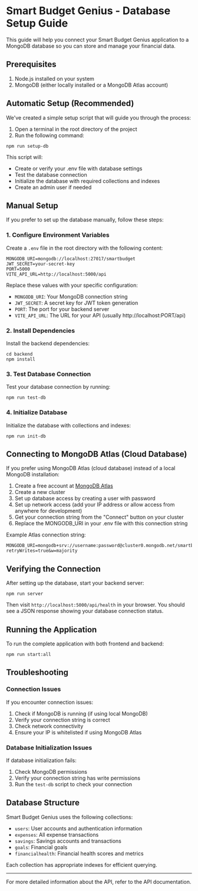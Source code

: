 # Smart Budget Genius - Database Setup Guide

This guide will help you connect your Smart Budget Genius application to a MongoDB database so you can store and manage your financial data.

## Prerequisites

1. Node.js installed on your system
2. MongoDB (either locally installed or a MongoDB Atlas account)

## Automatic Setup (Recommended)

We've created a simple setup script that will guide you through the process:

1. Open a terminal in the root directory of the project
2. Run the following command:

```
npm run setup-db
```

This script will:
- Create or verify your .env file with database settings
- Test the database connection
- Initialize the database with required collections and indexes
- Create an admin user if needed

## Manual Setup

If you prefer to set up the database manually, follow these steps:

### 1. Configure Environment Variables

Create a `.env` file in the root directory with the following content:

```
MONGODB_URI=mongodb://localhost:27017/smartbudget
JWT_SECRET=your-secret-key
PORT=5000
VITE_API_URL=http://localhost:5000/api
```

Replace these values with your specific configuration:
- `MONGODB_URI`: Your MongoDB connection string
- `JWT_SECRET`: A secret key for JWT token generation
- `PORT`: The port for your backend server
- `VITE_API_URL`: The URL for your API (usually http://localhost:PORT/api)

### 2. Install Dependencies

Install the backend dependencies:

```
cd backend
npm install
```

### 3. Test Database Connection

Test your database connection by running:

```
npm run test-db
```

### 4. Initialize Database

Initialize the database with collections and indexes:

```
npm run init-db
```

## Connecting to MongoDB Atlas (Cloud Database)

If you prefer using MongoDB Atlas (cloud database) instead of a local MongoDB installation:

1. Create a free account at [MongoDB Atlas](https://www.mongodb.com/cloud/atlas)
2. Create a new cluster
3. Set up database access by creating a user with password
4. Set up network access (add your IP address or allow access from anywhere for development)
5. Get your connection string from the "Connect" button on your cluster
6. Replace the MONGODB_URI in your .env file with this connection string

Example Atlas connection string:
```
MONGODB_URI=mongodb+srv://username:password@cluster0.mongodb.net/smartbudget?retryWrites=true&w=majority
```

## Verifying the Connection

After setting up the database, start your backend server:

```
npm run server
```

Then visit `http://localhost:5000/api/health` in your browser. You should see a JSON response showing your database connection status.

## Running the Application

To run the complete application with both frontend and backend:

```
npm run start:all
```

## Troubleshooting

### Connection Issues

If you encounter connection issues:

1. Check if MongoDB is running (if using local MongoDB)
2. Verify your connection string is correct
3. Check network connectivity
4. Ensure your IP is whitelisted if using MongoDB Atlas

### Database Initialization Issues

If database initialization fails:

1. Check MongoDB permissions
2. Verify your connection string has write permissions
3. Run the `test-db` script to check your connection

## Database Structure

Smart Budget Genius uses the following collections:

- `users`: User accounts and authentication information
- `expenses`: All expense transactions
- `savings`: Savings accounts and transactions
- `goals`: Financial goals
- `financialhealth`: Financial health scores and metrics

Each collection has appropriate indexes for efficient querying.

---

For more detailed information about the API, refer to the API documentation. 